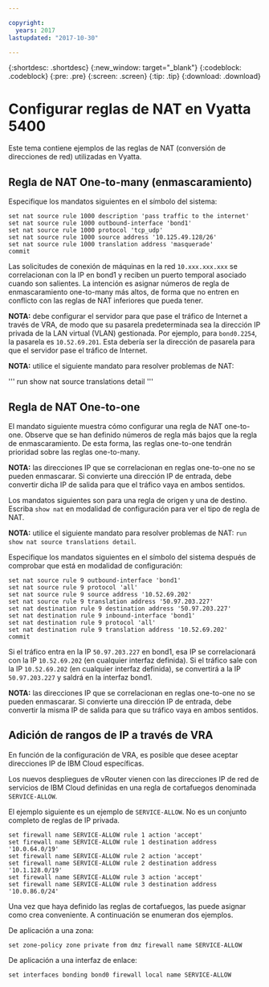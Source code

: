 ```yaml
---

copyright:
  years: 2017
lastupdated: "2017-10-30"

---
```


{:shortdesc: .shortdesc}
{:new_window: target="_blank"}
{:codeblock: .codeblock}
{:pre: .pre}
{:screen: .screen}
{:tip: .tip}
{:download: .download}

# Configurar reglas de NAT en Vyatta 5400
Este tema contiene ejemplos de las reglas de NAT (conversión de direcciones de red) utilizadas en Vyatta.

## Regla de NAT One-to-many (enmascaramiento)

Especifique los mandatos siguientes en el símbolo del sistema:

~~~
set nat source rule 1000 description 'pass traffic to the internet'
set nat source rule 1000 outbound-interface 'bond1'
set nat source rule 1000 protocol 'tcp_udp'
set nat source rule 1000 source address '10.125.49.128/26'
set nat source rule 1000 translation address 'masquerade'
commit
~~~

Las solicitudes de conexión de máquinas en la red `10.xxx.xxx.xxx` se correlacionan con la IP en bond1 y reciben un puerto temporal asociado cuando son salientes. La intención es asignar números de regla de enmascaramiento one-to-many más altos, de forma que no entren en conflicto con las reglas de NAT inferiores que pueda tener.

**NOTA:** debe configurar el servidor para que pase el tráfico de Internet a través de VRA, de modo que su pasarela predeterminada sea la dirección IP privada de la LAN virtual (VLAN) gestionada. Por ejemplo, para `bond0.2254`, la pasarela es `10.52.69.201`. Esta debería ser la dirección de pasarela para que el servidor pase el tráfico de Internet.

**NOTA:** utilice el siguiente mandato para resolver problemas de NAT: 

'''
run show nat source translations detail 
'''

## Regla de NAT One-to-one

El mandato siguiente muestra cómo configurar una regla de NAT one-to-one. Observe que se han definido números de regla más bajos que la regla de enmascaramiento. De esta forma, las reglas one-to-one tendrán prioridad sobre las reglas one-to-many.

**NOTA:** las direcciones IP que se correlacionan en reglas one-to-one no se pueden enmascarar. Si convierte una dirección IP de entrada, debe convertir dicha IP de salida para que el tráfico vaya en ambos sentidos.

Los mandatos siguientes son para una regla de origen y una de destino. Escriba `show nat` en modalidad de configuración para ver el tipo de regla de NAT.

**NOTA:** utilice el siguiente mandato para resolver problemas de NAT: `run show nat source translations detail`. 

Especifique los mandatos siguientes en el símbolo del sistema después de comprobar que está en modalidad de configuración:

~~~
set nat source rule 9 outbound-interface 'bond1'
set nat source rule 9 protocol 'all'
set nat source rule 9 source address '10.52.69.202'
set nat source rule 9 translation address '50.97.203.227'
set nat destination rule 9 destination address '50.97.203.227'
set nat destination rule 9 inbound-interface 'bond1'
set nat destination rule 9 protocol 'all'
set nat destination rule 9 translation address '10.52.69.202'
commit
~~~

Si el tráfico entra en la IP `50.97.203.227` en bond1, esa IP se correlacionará con la IP `10.52.69.202` (en cualquier interfaz definida). Si el tráfico sale con la IP `10.52.69.202` (en cualquier interfaz definida), se convertirá a la IP `50.97.203.227` y saldrá en la interfaz bond1.

**NOTA:** las direcciones IP que se correlacionan en reglas one-to-one no se pueden enmascarar. Si convierte una dirección IP de entrada, debe convertir la misma IP de salida para que su tráfico vaya en ambos sentidos.


## Adición de rangos de IP a través de VRA

En función de la configuración de VRA, es posible que desee aceptar direcciones IP de IBM Cloud específicas. 

Los nuevos despliegues de vRouter vienen con las direcciones IP de red de servicios de IBM Cloud definidas en una regla de cortafuegos denominada `SERVICE-ALLOW`.

El ejemplo siguiente es un ejemplo de `SERVICE-ALLOW`. No es un conjunto completo de reglas de IP privada.

~~~
set firewall name SERVICE-ALLOW rule 1 action 'accept'
set firewall name SERVICE-ALLOW rule 1 destination address '10.0.64.0/19'
set firewall name SERVICE-ALLOW rule 2 action 'accept'
set firewall name SERVICE-ALLOW rule 2 destination address '10.1.128.0/19'
set firewall name SERVICE-ALLOW rule 3 action 'accept'
set firewall name SERVICE-ALLOW rule 3 destination address '10.0.86.0/24'
~~~

Una vez que haya definido las reglas de cortafuegos, las puede asignar como crea conveniente. A continuación se enumeran dos ejemplos. 

De aplicación a una zona:

`set zone-policy zone private from dmz firewall name SERVICE-ALLOW`

De aplicación a una interfaz de enlace:

`set interfaces bonding bond0 firewall local name SERVICE-ALLOW`
